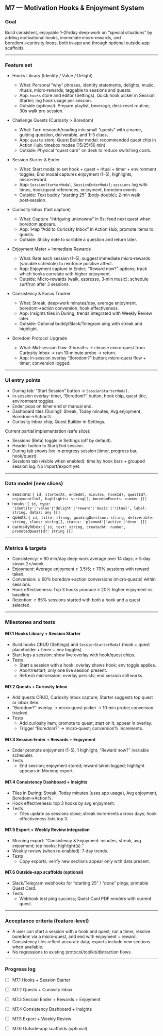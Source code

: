 ## M7 — Motivation Hooks & Enjoyment System

### Goal
Build consistent, enjoyable 1–2h/day deep‑work on “special situations” by adding motivational hooks, immediate micro‑rewards, and boredom→curiosity loops, both in‑app and through optional outside‑app scaffolds.

---

### Feature set

- Hooks Library (Identity / Value / Delight)
  - What: Personal “why” phrases, identity statements, delights, music, rituals, micro‑rewards; taggable to sessions and quests.
  - App: `hooks` store and editor (Settings). Quick hook picker in Session Starter; log hook usage per session.
  - Outside (optional): Prepare playlist, beverage, desk reset routine; 30s walk pre‑session.

- Challenge Quests (Curiosity > Boredom)
  - What: Turn research/reading into small “quests” with a name, guiding question, deliverable, and 1–3 clues.
  - App: `quests` store; Quest Builder modal; recommended quest chip in Action Hub; timebox modes (15/25/50 min).
  - Outside: Physical “quest card” on desk to reduce switching costs.

- Session Starter & Ender
  - What: Start modal to set hook + quest + ritual + timer + environment toggles; End modal captures enjoyment (1–5), highlights, micro‑reward.
  - App: `SessionStarterModal`, `SessionEnderModal`; `sessions` log with times, hook/quest references, enjoyment, boredom events.
  - Outside: Text buddy “starting 25” (body‑double); 2‑min walk post‑session.

- Curiosity Inbox (fast capture)
  - What: Capture “intriguing unknowns” in 5s; feed next quest when boredom appears.
  - App: 1‑tap “Add to Curiosity Inbox” in Action Hub; promote items to quests.
  - Outside: Sticky note to scribble a question and return later.

- Enjoyment Meter + Immediate Rewards
  - What: Rate each session (1–5); suggest immediate micro‑rewards (variable schedule) to reinforce positive affect.
  - App: Enjoyment capture in Ender; “Reward now?” options; track which hooks correlate with higher enjoyment.
  - Outside: Micro‑rewards (walk, espresso, 3‑min music); schedule surf/run after 3 sessions.

- Consistency & Focus Tracker
  - What: Streak, deep‑work minutes/day, average enjoyment, boredom→action conversion, hook effectiveness.
  - App: Insights tiles in During; trends integrated with Weekly Review later.
  - Outside: Optional buddy/Slack/Telegram ping with streak and highlight.

- Boredom Protocol Upgrade
  - What: Mid‑session flow: 3 breaths → choose micro‑quest from Curiosity Inbox → run 10‑minute probe → return.
  - App: In‑session overlay “Boredom?” button; micro‑quest flow + timer; conversion logged.

---

### UI entry points
- During tab: “Start Session” button → `SessionStarterModal`.
- In‑session overlay: timer, “Boredom?” button, hook chip, quest title, environment toggles.
- Ender pops on timer end or manual end.
- Dashboard tiles (During): Streak, Today minutes, Avg enjoyment, Boredom→Action%.
- Curiosity Inbox chip; Quest Builder in Settings.

Current partial implementation (safe slice):
- Sessions (Beta) toggle in Settings (off by default).
- Header button to Start/End session.
- During tab shows live in‑progress session (timer, progress bar, hook/quest).
- Sessions tab (visible when enabled): time by hook bars + grouped session log. No import/export yet.

---

### Data model (new slices)
- sessions: `{ id, startedAt, endedAt, minutes, hookId?, questId?, enjoyment1to5, highlights: string[], boredomEvents: number }[]`
- hooks: `{ id, type: 'identity'|'value'|'delight'|'reward'|'music'|'ritual', label: string, data?: any }[]`
- quests: `{ id, title: string, guidingQuestion: string, deliverable: string, clues: string[], status: 'planned'|'active'|'done' }[]`
- curiosityInbox: `{ id, text: string, createdAt: number, promotedQuestId?: string }[]`

---

### Metrics & targets
- Consistency: ≥ 90 min/day deep‑work average over 14 days; ≥ 5‑day streak 2×/week.
- Enjoyment: Average enjoyment ≥ 3.5/5; ≥ 70% sessions with reward taken.
- Conversion: ≥ 60% boredom→action conversions (micro‑quests) within sessions.
- Hook effectiveness: Top 3 hooks produce ≥ 20% higher enjoyment vs baseline.
- Retention: ≥ 85% sessions started with both a hook and a quest selected.

---

### Milestones and tests

#### M7.1 Hooks Library + Session Starter
- Build hooks CRUD (Settings) and `SessionStarterModal` (hook + quest placeholder + timer + env toggles).
- Start logs a session; show live overlay with hook/quest chips.
- Tests
  - Start a session with a hook; overlay shows hook; env toggle applies.
  - Abort/restart; only one live session present.
  - Refresh mid‑session; overlay persists; end session still works.

#### M7.2 Quests + Curiosity Inbox
- Add quests CRUD, Curiosity Inbox capture; Starter suggests top quest or inbox item.
- “Boredom?” overlay → micro‑quest picker → 10‑min probe; conversion tracked.
- Tests
  - Add curiosity item; promote to quest; start on it; appear in overlay.
  - Trigger “Boredom?” → micro‑quest; conversion% increments.

#### M7.3 Session Ender + Rewards + Enjoyment
- Ender prompts enjoyment (1–5), 1 highlight, “Reward now?” (variable schedule).
- Tests
  - End session; enjoyment stored; reward taken logged; highlight appears in Morning export.

#### M7.4 Consistency Dashboard + Insights
- Tiles in During: Streak, Today minutes (uses app usage), Avg enjoyment, Boredom→Action%.
- Hook effectiveness: top 3 hooks by avg enjoyment.
- Tests
  - Tiles update as sessions close; streak increments across days; hook effectiveness lists top 3.

#### M7.5 Export + Weekly Review integration
- Morning export: “Consistency & Enjoyment: minutes, streak, avg enjoyment; top hooks; highlight(s).”
- Weekly review (when re‑enabled): 7‑day trends.
- Tests
  - Copy exports; verify new sections appear only with data present.

#### M7.6 Outside‑app scaffolds (optional)
- Slack/Telegram webhooks for “starting 25” / “done” pings; printable Quest Card.
- Tests
  - Webhook test ping success; Quest Card PDF renders with current quest.

---

### Acceptance criteria (feature‑level)
- A user can start a session with a hook and quest, run a timer, resolve boredom via a micro‑quest, and end with enjoyment + reward.
- Consistency tiles reflect accurate data; exports include new sections when available.
- No regressions to existing protocol/toolkit/distraction flows.

---

### Progress log
- [ ] M7.1 Hooks + Session Starter
- [ ] M7.2 Quests + Curiosity Inbox
- [ ] M7.3 Session Ender + Rewards + Enjoyment
- [ ] M7.4 Consistency Dashboard + Insights
- [ ] M7.5 Export + Weekly Review
- [ ] M7.6 Outside‑app scaffolds (optional)

